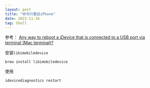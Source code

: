 ```yaml
---
layout: post
title: "命令行重启iPhone"
date: 2022-11-16
tag: Shell
---  
```



参考： [Any way to reboot a iDevice that is connected to a USB port via terminal (Mac terminal)?](https://apple.stackexchange.com/questions/150880/any-way-to-reboot-a-idevice-that-is-connected-to-a-usb-port-via-terminal-mac-te)


安装`libimobiledevice`
```
brew install libimobiledevice

```
使用

```
idevicediagnostics restart
```
